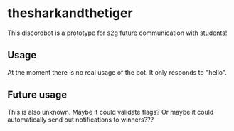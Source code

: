 # thesharkandthetiger

This discordbot is a prototype for s2g future communication with students!

## Usage

At the moment there is no real usage of the bot. It only responds to "hello".

## Future usage

This is also unknown. Maybe it could validate flags? Or maybe it could automatically send out notifications to winners???